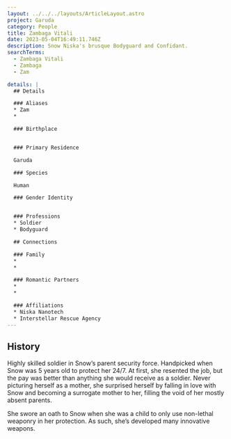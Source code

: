 ```yaml
---
layout: ../../../layouts/ArticleLayout.astro
project: Garuda
category: People
title: Zambaga Vitali
date: 2023-05-04T16:49:11.746Z
description: Snow Niska's brusque Bodyguard and Confidant.
searchTerms:
  - Zambaga Vitali
  - Zambaga
  - Zam

details: |
  ## Details

  ### Aliases
  * Zam
  *

  ### Birthplace


  ### Primary Residence

  Garuda

  ### Species

  Human

  ### Gender Identity


  ### Professions  
  * Soldier
  * Bodyguard

  ## Connections

  ### Family
  *
  *

  ### Romantic Partners
  *
  *

  ### Affiliations
  * Niska Nanotech
  * Interstellar Rescue Agency
---
```

## History

Highly skilled soldier in Snow’s parent security force. Handpicked when Snow was 5 years old to protect her 24/7. At first, she resented the job, but the pay was better than anything she would receive as a soldier. Never picturing herself as a mother, she surprised herself by falling in love with Snow and becoming a surrogate mother to her, filling the void of her mostly absent parents.

She swore an oath to Snow when she was a child to only use non-lethal weaponry in her protection. As such, she’s developed many innovative weapons.